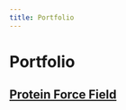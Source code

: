 ```yaml
---
title: Portfolio
---
```


# Portfolio

## [Protein Force Field](https://rye4ray.github.io/portfolio/nmr2)

